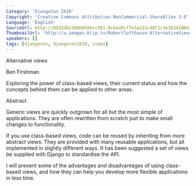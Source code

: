 ```yaml
---
Category: 'DjangoCon 2010'
Copyright: 'Creative Commons Attribution-NonCommercial-ShareAlike 3.0'
Language: 'English'
SourceUrl: http://05d2db1380b6504cc981-8cbed8cf7e3a131cd8f1c3e383d10041.r93.cf2.rackcdn.com/djangocon-2010/49_alternative-views.flv
ThumbnailUrl: 'http://a.images.blip.tv/Robertlofthouse-AlternativeViews292.png'
speakers: []
tags: [djangocon, djangocon2010, views]
---
```

Alternative views

Ben Firshman

Exploring the power of class-based views, their current status and how the
concepts behind them can be applied to other areas.

Abstract

Generic views are quickly outgrown for all but the most simple of
applications. They are often rewritten from scratch just to make small changes
to functionality.

If you use class-based views, code can be reused by inheriting from more
abstract views. They are provided with many reusable applications, but all
implemented in slightly different ways. It has been suggested a set of views
be supplied with Django to standardise the API.

I will present some of the advantages and disadvantages of using class-based
views, and how they can help you develop more flexible applications in less
time.

